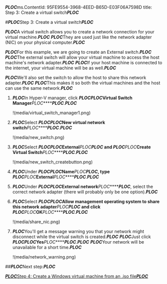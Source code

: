 ***PLOC***ms.ContentId: 95FE9554-3968-4EED-B65D-E03F06A7598D
title: Step 3: Create a virtual switch***PLOC***

#***PLOC***Step 3: Create a virtual switch***PLOC***

***PLOC***A virtual switch allows you to create a network connection for your virtual machine.***PLOC***
***PLOC***They are used just like the network adapter (NIC) on your physical computer.***PLOC***

***PLOC***For this example, we are going to create an External switch.***PLOC***
***PLOC***The external switch will allow your virtual machine to access the host machine's network adapter.***PLOC***
***PLOC***If your host machine is connected to the internet, your virtual machine will be as well.***PLOC***

***PLOC***We'll also set the switch to allow the host to share this network adapter.***PLOC***
***PLOC***This makes it so both the virtual machines and the host can use the same network.***PLOC***


1.  ***PLOC***In Hyper-V manager, click ***PLOC********PLOC***Virtual Switch Manager***PLOC********PLOC***.***PLOC***
    
    !(media/virtual_switch_manager1.png)
2.  ***PLOC***Select ***PLOC********PLOC***New virtual network switch***PLOC********PLOC***.***PLOC***
    
    !(media/new_switch.png)
3.  ***PLOC***Select ***PLOC********PLOC***External***PLOC********PLOC*** and ***PLOC********PLOC***Create Virtual Switch***PLOC********PLOC***.***PLOC***
    
    !(media/new_switch_createbutton.png)
4.  ***PLOC***Under ***PLOC********PLOC***Name***PLOC********PLOC***, type ***PLOC********PLOC***External***PLOC********PLOC***.***PLOC***
5.  ***PLOC***Under ***PLOC********PLOC***External network***PLOC********PLOC***, select the correct network adapter (there will probably only be one option).***PLOC***
6.  ***PLOC***Select ***PLOC********PLOC***Allow management operating system to share this network adapter***PLOC********PLOC*** and click ***PLOC********PLOC***OK***PLOC********PLOC***.***PLOC***
    
    !(media/share_nic.png)
7.  ***PLOC***You'll get a message warning you that your network might disconnect while the virtual switch is created.***PLOC***
    ***PLOC***Just click ***PLOC********PLOC***Yes***PLOC********PLOC***.***PLOC***
    ***PLOC***Your network will be unavailable for a short time.***PLOC***
    
    !(media/network_warning.png)

##***PLOC***Next step:***PLOC***

[***PLOC***Step 4: Create a Windows virtual machine from an .iso file***PLOC***](walkthrough_create_vm.md)


